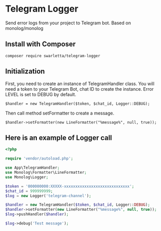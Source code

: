 # **Telegram Logger**
Send error logs from your project to Telegram bot. Based on monolog/monolog

## **Install with Composer**

`composer require swarletta/telegram-logger`

## **Initialization**

First, you need to create an instance of TelegramHandler class.
You will need a token to your Telegram Bot, chat ID to create the instance. Error LEVEL is set to DEBUG by default.

`$handler = new TelegramHandler($token, $chat_id, Logger::DEBUG);`

Then call method setFormatter to create a message.

`$handler->setFormatter(new LineFormatter("%message%", null, true));`

## **Here is an example of Logger call**

``` php
<?php

require 'vendor/autoload.php';

use App\TelegramHandler;
use Monolog\Formatter\LineFormatter;
use Monolog\Logger;

$token = '000000000:XXXXX-xxxxxxxxxxxxxxxxxxxxxxxxxxxxx';
$chat_id = 999999999;
$log = new Logger('telegram-channel');

$handler = new TelegramHandler($token, $chat_id, Logger::DEBUG);
$handler->setFormatter(new LineFormatter("%message%", null, true));
$log->pushHandler($handler);

$log->debug('Test message');
```

